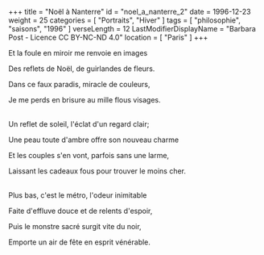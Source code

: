 +++
title = "Noël à Nanterre"
id = "noel_a_nanterre_2"
date = 1996-12-23
weight = 25
categories = [ "Portraits", "Hiver" ]
tags = [ "philosophie", "saisons", "1996" ]
verseLength = 12
LastModifierDisplayName = "Barbara Post - Licence CC BY-NC-ND 4.0"
location = [ "Paris" ]
+++

Et la foule en miroir me renvoie en images

Des reflets de Noël, de guirlandes de fleurs.

Dans ce faux paradis, miracle de couleurs,

Je me perds en brisure au mille flous visages.

 \
Un reflet de soleil, l'éclat d'un regard clair;

Une peau toute d'ambre offre son nouveau charme

Et les couples s'en vont, parfois sans une larme,

Laissant les cadeaux fous pour trouver le moins cher.

 \
Plus bas, c'est le métro, l'odeur inimitable

Faite d'effluve douce et de relents d'espoir,

Puis le monstre sacré surgit vite du noir,

Emporte un air de fête en esprit vénérable.
